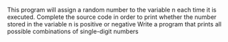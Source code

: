 This program will assign a random number to the variable n each time it is executed. Complete the source code in order to print whether the number stored in the variable n is positive or negative
Write a program that prints all possible combinations of single-digit numbers
